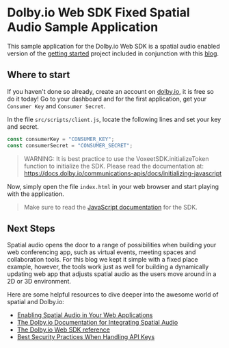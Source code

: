 # Dolby.io Web SDK Fixed Spatial Audio Sample Application

This sample application for the Dolby.io Web SDK is a spatial audio enabled version of the [getting started](https://docs.dolby.io/communications-apis/docs/create-a-basic-audio-conference-application) project included in conjunction with this [blog](https://docs.dolby.io).

## Where to start

If you haven't done so already, create an account on [dolby.io](https://dolby.io/signup), it is free so do it today! Go to your dashboard and for the first application, get your `Consumer Key` and `Consumer Secret`.

In the file `src/scripts/client.js`, locate the following lines and set your key and secret.

```javascript
const consumerKey = "CONSUMER_KEY";
const consumerSecret = "CONSUMER_SECRET";
```

> WARNING: It is best practice to use the VoxeetSDK.initializeToken function to initialize the SDK.
> Please read the documentation at:
> https://docs.dolby.io/communications-apis/docs/initializing-javascript

Now, simply open the file `index.html` in your web browser and start playing with the application.

> Make sure to read the [JavaScript documentation](https://docs.dolby.io/communications-apis/docs/js-overview) for the SDK.


## Next Steps

Spatial audio opens the door to a range of possibilities when building your web conferencing app, such as virtual events, meeting spaces and collaboration tools. For this blog we kept it simple with a fixed place example, however, the tools work just as well for building a dynamically updating web app that adjusts spatial audio as the users move around in a 2D or 3D environment.

Here are some helpful resources to dive deeper into the awesome world of spatial and Dolby.io:

- [Enabling Spatial Audio in Your Web Applications](https://dolby.io/blog/enabling-spatial-audio-in-your-web-applications/)
- [The Dolby.io Documentation for Integrating Spatial Audio](https://docs.dolby.io/communications-apis/docs/guides-integrating-spatial-audio)
- [The Dolby.io Web SDK reference](https://docs.dolby.io/communications-apis/docs/js-reference)
- [Best Security Practices When Handling API Keys](https://docs.dolby.io/communications-apis/docs/guides-security-best-practices)
